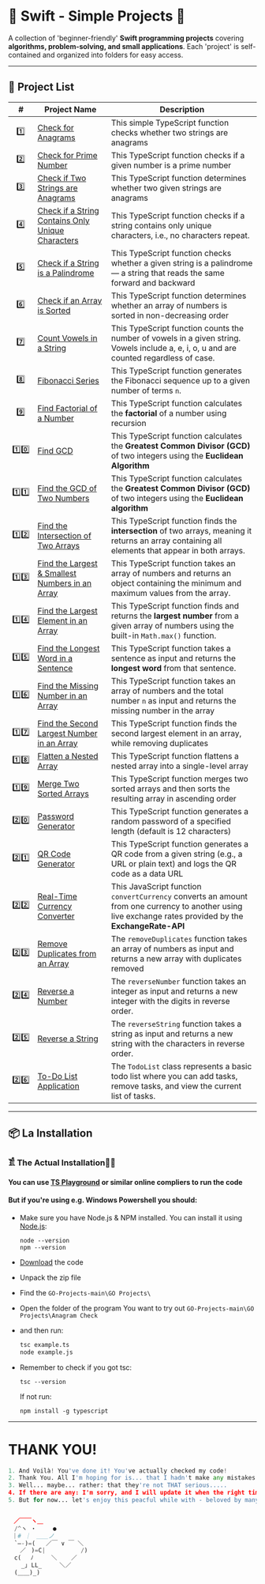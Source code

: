 # 📌 Swift - Simple Projects 🚀  

A collection of 'beginner-friendly' **Swift programming projects** covering **algorithms, problem-solving, and small applications**. Each 'project' is self-contained and organized into folders for easy access.  

---

## 📂 Project List  

| #  | Project Name               | Description |
|----|----------------------------|-------------|
|‎  ‎ 1️⃣ |[Check for Anagrams](https://github.com/JakubStachh/Type-Script-Projects/tree/main/TypeScript%20Projects/Check%20for%20Anagrams)|This simple TypeScript function checks whether two strings are anagrams|
|‎  ‎ 2️⃣ |[Check for Prime Number](https://github.com/JakubStachh/Type-Script-Projects/tree/main/TypeScript%20Projects/Check%20for%20Prime%20Number)|This TypeScript function checks if a given number is a prime number|
|‎‎‎  ‎ 3️⃣ |[Check if Two Strings are Anagrams](https://github.com/JakubStachh/Type-Script-Projects/tree/main/TypeScript%20Projects/Check%20if%20Two%20Strings%20are%20Anagrams)|This TypeScript function determines whether two given strings are anagrams|
|‎  ‎ 4️⃣ |[Check if a String Contains Only Unique Characters](https://github.com/JakubStachh/Type-Script-Projects/tree/main/TypeScript%20Projects/Check%20if%20a%20String%20Contains%20Only%20Unique%20Characters)|This TypeScript function checks if a string contains only unique characters, i.e., no characters repeat.|
|‎  ‎ 5️⃣ |[Check if a String is a Palindrome](https://github.com/JakubStachh/Type-Script-Projects/tree/main/TypeScript%20Projects/Check%20if%20a%20String%20is%20a%20Palindrome)|This TypeScript function checks whether a given string is a palindrome — a string that reads the same forward and backward|
|‎  ‎ 6️⃣ |[Check if an Array is Sorted](https://github.com/JakubStachh/Type-Script-Projects/tree/main/TypeScript%20Projects/Check%20if%20an%20Array%20is%20Sorted)|This TypeScript function determines whether an array of numbers is sorted in non-decreasing order|
|‎  ‎ 7️⃣ |[Count Vowels in a String](https://github.com/JakubStachh/Type-Script-Projects/tree/main/TypeScript%20Projects/Count%20Vowels%20in%20a%20String)|This TypeScript function counts the number of vowels in a given string. Vowels include a, e, i, o, u and are counted regardless of case.|
|‎  ‎ 8️⃣ |[Fibonacci Series](https://github.com/JakubStachh/Type-Script-Projects/tree/main/TypeScript%20Projects/Fibonacci%20Series)|This TypeScript function generates the Fibonacci sequence up to a given number of terms `n`.|
|‎  ‎ 9️⃣ |[Find Factorial of a Number](https://github.com/JakubStachh/Type-Script-Projects/tree/main/TypeScript%20Projects/Find%20Factorial%20of%20a%20Number)|This TypeScript function calculates the **factorial** of a number using recursion|
| 1️⃣0️⃣ |[Find GCD](https://github.com/JakubStachh/Type-Script-Projects/tree/main/TypeScript%20Projects/Find%20GCD)|This TypeScript function calculates the **Greatest Common Divisor (GCD)** of two integers using the **Euclidean Algorithm**|
| 1️⃣1️⃣ |[Find the GCD of Two Numbers](https://github.com/JakubStachh/Type-Script-Projects/tree/main/TypeScript%20Projects/Find%20the%20GCD%20of%20Two%20Numbers)|This TypeScript function calculates the **Greatest Common Divisor (GCD)** of two integers using the **Euclidean algorithm**|
| 1️⃣2️⃣ |[Find the Intersection of Two Arrays](https://github.com/JakubStachh/Type-Script-Projects/tree/main/TypeScript%20Projects/Find%20the%20Intersection%20of%20Two%20Arrays)|This TypeScript function finds the **intersection** of two arrays, meaning it returns an array containing all elements that appear in both arrays.|
| 1️⃣3️⃣ |[Find the Largest & Smallest Numbers in an Array](https://github.com/JakubStachh/Type-Script-Projects/tree/main/TypeScript%20Projects/Find%20the%20Largest%20%26%20Smallest%20Numbers%20in%20an%20Array)|This TypeScript function takes an array of numbers and returns an object containing the minimum and maximum values from the array.|
| 1️⃣4️⃣ |[Find the Largest Element in an Array](https://github.com/JakubStachh/Type-Script-Projects/tree/main/TypeScript%20Projects/Find%20the%20Largest%20Element%20in%20an%20Array)|This TypeScript function finds and returns the **largest number** from a given array of numbers using the built-in `Math.max()` function.|
| 1️⃣5️⃣ |[Find the Longest Word in a Sentence](https://github.com/JakubStachh/Type-Script-Projects/tree/main/TypeScript%20Projects/Find%20the%20Longest%20Word%20in%20a%20Sentence)|This TypeScript function takes a sentence as input and returns the **longest word** from that sentence.|
| 1️⃣6️⃣ |[Find the Missing Number in an Array](https://github.com/JakubStachh/Type-Script-Projects/tree/main/TypeScript%20Projects/Find%20the%20Missing%20Number%20in%20an%20Array)|This TypeScript function takes an array of numbers and the total number `n` as input and returns the missing number in the array|
| 1️⃣7️⃣ |[Find the Second Largest Number in an Array](https://github.com/JakubStachh/Type-Script-Projects/tree/main/TypeScript%20Projects/Find%20the%20Second%20Largest%20Number%20in%20an%20Array)|This TypeScript function finds the second largest element in an array, while removing duplicates|
| 1️⃣8️⃣ |[Flatten a Nested Array](https://github.com/JakubStachh/Type-Script-Projects/tree/main/TypeScript%20Projects/Flatten%20a%20Nested%20Array)|This TypeScript function flattens a nested array into a single-level array|
| 1️⃣9️⃣ |[Merge Two Sorted Arrays](https://github.com/JakubStachh/Type-Script-Projects/tree/main/TypeScript%20Projects/Merge%20Two%20Sorted%20Arrays)|This TypeScript function merges two sorted arrays and then sorts the resulting array in ascending order|
| 2️⃣0️⃣ |[Password Generator](https://github.com/JakubStachh/Type-Script-Projects/tree/main/TypeScript%20Projects/Password%20Generator)|This TypeScript function generates a random password of a specified length (default is 12 characters)|
| 2️⃣1️⃣ |[QR Code Generator](https://github.com/JakubStachh/Type-Script-Projects/tree/main/TypeScript%20Projects/QR%20Code%20Generator)|This TypeScript function generates a QR code from a given string (e.g., a URL or plain text) and logs the QR code as a data URL|
| 2️⃣2️⃣ |[Real-Time Currency Converter](https://github.com/JakubStachh/Type-Script-Projects/tree/main/TypeScript%20Projects/Real-Time%20Currency%20Converter)|This JavaScript function `convertCurrency` converts an amount from one currency to another using live exchange rates provided by the **ExchangeRate-API**|
| 2️⃣3️⃣ |[Remove Duplicates from an Array](https://github.com/JakubStachh/Type-Script-Projects/tree/main/TypeScript%20Projects/Remove%20Duplicates%20from%20an%20Array)|The `removeDuplicates` function takes an array of numbers as input and returns a new array with duplicates removed|
| 2️⃣4️⃣ |[Reverse a Number](https://github.com/JakubStachh/Type-Script-Projects/tree/main/TypeScript%20Projects/Reverse%20a%20Number)|The `reverseNumber` function takes an integer as input and returns a new integer with the digits in reverse order.|
| 2️⃣5️⃣ |[Reverse a String](https://github.com/JakubStachh/Type-Script-Projects/tree/main/TypeScript%20Projects/Reverse%20a%20String)|The `reverseString` function takes a string as input and returns a new string with the characters in reverse order.|
| 2️⃣6️⃣ |[To-Do List Application](https://github.com/JakubStachh/Type-Script-Projects/tree/main/TypeScript%20Projects/To-Do%20List%20Application)|The `TodoList` class represents a basic todo list where you can add tasks, remove tasks, and view the current list of tasks.|



---

## 📦 La Installation

### 𓀃 The Actual Installation🤌🤌

#### You can use [TS Playground](https://www.typescriptlang.org/play/?#code/Q) or similar online compliers to run the code

#### But if you're using e.g. Windows Powershell you should:

- Make sure you have Node.js & NPM installed. You can install it using [Node.js](https://nodejs.org/en):

  ```
  node --version
  npm --version
  ```
  
- [Download](https://github.com/JakubStachh/Type-Script-Projects/archive/refs/heads/main.zip) the code
- Unpack the zip file
- Find the `GO-Projects-main\GO Projects\`
- Open the folder of the program You want to try out `GO-Projects-main\GO Projects\Anagram Check`
- and then run:
  
  ```sh
  tsc example.ts
  node example.js
  ```
- Remember to check if you got tsc:
  ```
  tsc --version
  ```
  If not run:
  ```
  npm install -g typescript
  ```

---

# THANK YOU!
```python
1. And Voilà! You've done it! You've actually checked my code! 
2. Thank You. All I'm hoping for is... that I hadn't make any mistakes.
3. Well... maybe... rather: that they're not THAT serious.....
4. If there are any: I'm sorry, and I will update it when the right time comes.... 
5. But for now... let's enjoy this peacful while with - beloved by many - EL SNOOPY!!!


ㅤ／￣￣ヽ＿
　/^ヽ ・   　●
 ｜# ｜　＿＿ノ
　`―-)=(   ／￣ ∨ ￣ ＼
　　／ㅤ)=C|          /)
　c(　 ﾉ     ＼    ／
　  _｣ LL_     ＼／
　(＿＿)_)
```
